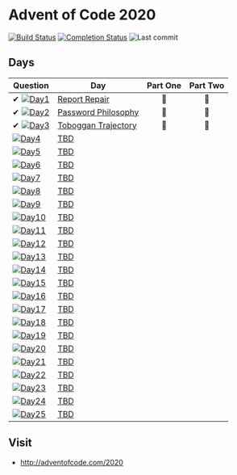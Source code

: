 # Advent of Code 2020

[![Build Status](https://github.com/riyaz-pasha/advent-of-code-2020/workflows/Node.js%20CI/badge.svg)](https://github.com/riyaz-pasha/advent-of-code-2020/actions)
[![Completion Status](https://img.shields.io/endpoint?url=https%3A%2F%2Fraw.githubusercontent.com%2Friyaz-pasha%2Fadvent-of-code-2020%2Fmain%2F.github%2Fbadges%2Fcompleted.json)](https://github.com/riyaz-pasha/advent-of-code-2020)
![Last commit](https://img.shields.io/github/last-commit/riyaz-pasha/advent-of-code-2020)

## Days


| Question |Day  | Part One | Part Two |
|---|---|:---:|:---:|
| ✔ [![Day1](https://img.shields.io/badge/Day-1-blue)](https://adventofcode.com/2020/day/1) |[Report Repair](https://github.com/riyaz-pasha/advent-of-code-2020/tree/main/day1)| 🌟 | 🌟 |
| ✔  [![Day2](https://img.shields.io/badge/Day-2-blue)](https://adventofcode.com/2020/day/2) |[Password Philosophy](https://github.com/riyaz-pasha/advent-of-code-2020/tree/main/day2)|🌟 | 🌟 |
| ✔ [![Day3](https://img.shields.io/badge/Day-3-blue)](https://adventofcode.com/2020/day/3) |[Toboggan Trajectory](https://github.com/riyaz-pasha/advent-of-code-2020/tree/main/day3)|🌟 | 🌟 |
|   [![Day4](https://img.shields.io/badge/Day-4-blue)](https://adventofcode.com/2020/day/4)|[TBD]()| | |
|   [![Day5](https://img.shields.io/badge/Day-5-blue)](https://adventofcode.com/2020/day/5)|[TBD]()| | |
|   [![Day6](https://img.shields.io/badge/Day-6-blue)](https://adventofcode.com/2020/day/6)|[TBD]()| | |
|   [![Day7](https://img.shields.io/badge/Day-7-blue)](https://adventofcode.com/2020/day/7)|[TBD]()| | |
|   [![Day8](https://img.shields.io/badge/Day-8-blue)](https://adventofcode.com/2020/day/8)|[TBD]()| | |
|   [![Day9](https://img.shields.io/badge/Day-9-blue)](https://adventofcode.com/2020/day/9)|[TBD]()| | |
|   [![Day10](https://img.shields.io/badge/Day-10-blue)](https://adventofcode.com/2020/day/10)|[TBD]()| | |
|   [![Day11](https://img.shields.io/badge/Day-11-blue)](https://adventofcode.com/2020/day/11)|[TBD]()| | |
|   [![Day12](https://img.shields.io/badge/Day-12-blue)](https://adventofcode.com/2020/day/12)|[TBD]()| | |
|   [![Day13](https://img.shields.io/badge/Day-13-blue)](https://adventofcode.com/2020/day/13)|[TBD]()| | |
|   [![Day14](https://img.shields.io/badge/Day-14-blue)](https://adventofcode.com/2020/day/14)|[TBD]()| | |
|   [![Day15](https://img.shields.io/badge/Day-15-blue)](https://adventofcode.com/2020/day/15)|[TBD]()| | |
|   [![Day16](https://img.shields.io/badge/Day-16-blue)](https://adventofcode.com/2020/day/16)|[TBD]()| | |
|   [![Day17](https://img.shields.io/badge/Day-17-blue)](https://adventofcode.com/2020/day/17)|[TBD]()| | |
|   [![Day18](https://img.shields.io/badge/Day-18-blue)](https://adventofcode.com/2020/day/18)|[TBD]()| | |
|   [![Day19](https://img.shields.io/badge/Day-19-blue)](https://adventofcode.com/2020/day/19)|[TBD]()| | |
|   [![Day20](https://img.shields.io/badge/Day-20-blue)](https://adventofcode.com/2020/day/20)|[TBD]()| | |
|   [![Day21](https://img.shields.io/badge/Day-21-blue)](https://adventofcode.com/2020/day/21)|[TBD]()| | |
|   [![Day22](https://img.shields.io/badge/Day-22-blue)](https://adventofcode.com/2020/day/22)|[TBD]()| | |
|   [![Day23](https://img.shields.io/badge/Day-23-blue)](https://adventofcode.com/2020/day/23)|[TBD]()| | |
|   [![Day24](https://img.shields.io/badge/Day-24-blue)](https://adventofcode.com/2020/day/24)|[TBD]()| | |
|   [![Day25](https://img.shields.io/badge/Day-25-blue)](https://adventofcode.com/2020/day/25)|[TBD]()| | |
## Visit
- http://adventofcode.com/2020
